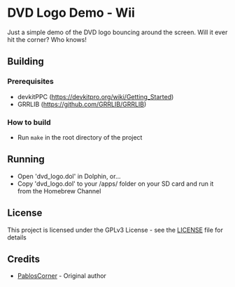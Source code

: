 # DVD Logo Demo - Wii

Just a simple demo of the DVD logo bouncing around the screen.
Will it ever hit the corner? Who knows!

## Building

### Prerequisites

* devkitPPC (https://devkitpro.org/wiki/Getting_Started)
* GRRLIB (https://github.com/GRRLIB/GRRLIB)

### How to build

* Run `make` in the root directory of the project

## Running

* Open 'dvd_logo.dol' in Dolphin, or...
* Copy 'dvd_logo.dol' to your /apps/ folder on your SD card and run it from the Homebrew Channel

## License

This project is licensed under the GPLv3 License - see the [LICENSE](LICENSE) file for details

## Credits
* [PablosCorner](https://github.com/PablosCorner) - Original author